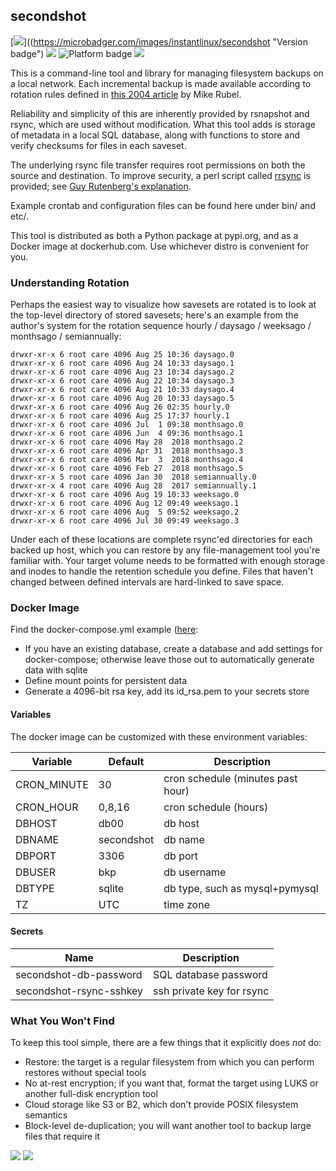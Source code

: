 ## secondshot

[![](https://img.shields.io/docker/v/instantlinux/secondshot?sort=date)]((https://microbadger.com/images/instantlinux/secondshot "Version badge") [![](https://images.microbadger.com/badges/image/instantlinux/secondshot.svg)](https://microbadger.com/images/instantlinux/secondshot "Image badge")  ![](https://img.shields.io/badge/platform-amd64%20arm64%20arm%2Fv6%20arm%2Fv7-blue "Platform badge") [![](https://img.shields.io/badge/dockerfile-latest-blue)](https://gitlab.com/instantlinux/docker-tools/-/blob/master/images/secondshot/Dockerfile "dockerfile")


This is a command-line tool and library for managing filesystem backups on a local network. Each incremental backup is made available according to rotation rules defined in [this 2004 article](http://www.mikerubel.org/computers/rsync_snapshots/) by Mike Rubel.

Reliability and simplicity of this are inherently provided by rsnapshot and rsync, which are used without modification. What this tool adds is storage of metadata in a local SQL database, along with functions to store and verify checksums for files in each saveset.

The underlying rsync file transfer requires root permissions on both the source and destination. To improve security, a perl script called [rrsync](https://www.samba.org/ftp/unpacked/rsync/support/rrsync) is provided; see [Guy Rutenberg's explanation](https://www.guyrutenberg.com/2014/01/14/restricting-ssh-access-to-rsync).

Example crontab and configuration files can be found here under bin/ and etc/.

This tool is distributed as both a Python package at pypi.org, and as a Docker image at dockerhub.com. Use whichever distro is convenient for you.

### Understanding Rotation

Perhaps the easiest way to visualize how savesets are rotated is to look at the top-level directory of stored savesets; here's an example from the author's system for the rotation sequence hourly / daysago / weeksago / monthsago / semiannually:
```
drwxr-xr-x 6 root care 4096 Aug 25 10:36 daysago.0
drwxr-xr-x 6 root care 4096 Aug 24 10:33 daysago.1
drwxr-xr-x 6 root care 4096 Aug 23 10:34 daysago.2
drwxr-xr-x 6 root care 4096 Aug 22 10:34 daysago.3
drwxr-xr-x 6 root care 4096 Aug 21 10:33 daysago.4
drwxr-xr-x 6 root care 4096 Aug 20 10:33 daysago.5
drwxr-xr-x 6 root care 4096 Aug 26 02:35 hourly.0
drwxr-xr-x 6 root care 4096 Aug 25 17:37 hourly.1
drwxr-xr-x 6 root care 4096 Jul  1 09:38 monthsago.0
drwxr-xr-x 6 root care 4096 Jun  4 09:36 monthsago.1
drwxr-xr-x 6 root care 4096 May 28  2018 monthsago.2
drwxr-xr-x 6 root care 4096 Apr 31  2018 monthsago.3
drwxr-xr-x 6 root care 4096 Mar  3  2018 monthsago.4
drwxr-xr-x 6 root care 4096 Feb 27  2018 monthsago.5
drwxr-xr-x 5 root care 4096 Jan 30  2018 semiannually.0
drwxr-xr-x 4 root care 4096 Aug 28  2017 semiannually.1
drwxr-xr-x 6 root care 4096 Aug 19 10:33 weeksago.0
drwxr-xr-x 6 root care 4096 Aug 12 09:49 weeksago.1
drwxr-xr-x 6 root care 4096 Aug  5 09:52 weeksago.2
drwxr-xr-x 6 root care 4096 Jul 30 09:49 weeksago.3
```
Under each of these locations are complete rsync'ed directories for each backed up host, which you can restore by any file-management tool you're familiar with. Your target volume needs to be formatted with enough storage and inodes to handle the retention schedule you define. Files that haven't changed between defined intervals are hard-linked to save space.

### Docker Image

Find the docker-compose.yml example ([here](https://raw.githubusercontent.com/instantlinux/secondshot/tree/master/docker-compose.yml):
* If you have an existing database, create a database and add settings for docker-compose; otherwise leave those out to automatically generate data with sqlite
* Define mount points for persistent data
* Generate a 4096-bit rsa key, add its id_rsa.pem to your secrets store

#### Variables

The docker image can be customized with these environment variables:

Variable | Default | Description
-------- | ------- | -----------
CRON_MINUTE | 30 | cron schedule (minutes past hour)
CRON_HOUR | 0,8,16 | cron schedule (hours)
DBHOST | db00 | db host
DBNAME | secondshot |db name
DBPORT | 3306 | db port
DBUSER | bkp | db username
DBTYPE | sqlite | db type, such as mysql+pymysql
TZ | UTC | time zone

#### Secrets
Name | Description
---- | -----------
secondshot-db-password | SQL database password
secondshot-rsync-sshkey | ssh private key for rsync

### What You Won't Find

To keep this tool simple, there are a few things that it explicitly does _not_ do:

* Restore: the target is a regular filesystem from which you can perform restores without special tools
* No at-rest encryption; if you want that, format the target using LUKS or another full-disk encryption tool
* Cloud storage like S3 or B2, which don't provide POSIX filesystem semantics
* Block-level de-duplication; you will want another tool to backup large files that require it

[![](https://img.shields.io/badge/license-LGPL--2.1-red.svg)](https://choosealicense.com/licenses/lgpl-2.1/ "License badge") [![](https://img.shields.io/badge/code-instantlinux%2Fsecondshot-blue.svg)](https://github.com/instantlinux/secondshot "Code repo")
